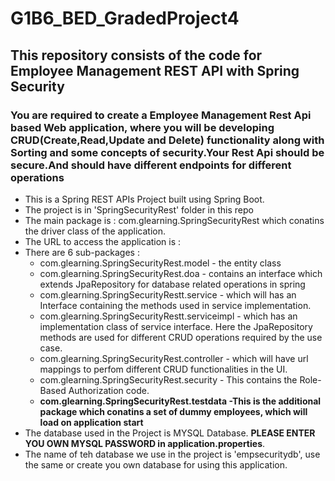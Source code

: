 # G1B6_BED_GradedProject4
## This repository consists of the code for Employee Management REST API with Spring Security 
### You are required to create a Employee Management Rest Api based Web application, where you will be developing CRUD(Create,Read,Update and Delete) functionality along with Sorting and some concepts of security.Your Rest Api should be secure.And should have different endpoints for different operations

* This is a Spring REST APIs Project built using Spring Boot.
* The project is in 'SpringSecurityRest' folder in this repo
* The main package is : com.glearning.SpringSecurityRest which conatins the driver class of the application.
* The URL to access the application is : 
* There are 6 sub-packages :
    * com.glearning.SpringSecurityRest.model - the entity class
    * com.glearning.SpringSecurityRest.doa - contains an interface which extends JpaRepository for database related operations in spring
    * com.glearning.SpringSecurityRestt.service - which will has an Interface containing the methods used in service implementation.
    * com.glearning.SpringSecurityRestt.serviceimpl - which has an implementation class of service interface. Here the JpaRepository methods are used for                                                               different CRUD operations required by the use case.
    * com.glearning.SpringSecurityRest.controller - which will have url mappings to perfom different CRUD functionalities in the UI.
    * com.glearning.SpringSecurityRest.security - This contains the Role-Based Authorization code.
    * **com.glearning.SpringSecurityRest.testdata -This is the additional package which conatins a set of dummy employees, which will load on application start**
* The database used in the Project is MYSQL Database. **PLEASE ENTER YOU OWN MYSQL PASSWORD in application.properties**.
* The name of teh database we use in the project is 'empsecuritydb', use the same or create you own database for using this application. 
